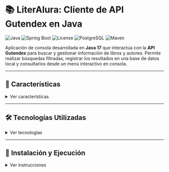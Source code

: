 # 📚 LiterAlura: Cliente de API Gutendex en Java

![Java](https://img.shields.io/badge/Java-17-brightgreen)
![Spring Boot](https://img.shields.io/badge/Spring_Boot-3.3.0-green)
![License](https://img.shields.io/badge/License-MIT-blue)
![PostgreSQL](https://img.shields.io/badge/PostgreSQL-14-blue)
![Maven](https://img.shields.io/badge/Maven-3.9.2-orange)

Aplicación de consola desarrollada en **Java 17** que interactúa con la **API Gutendex** para buscar y gestionar información de libros y autores.
Permite realizar búsquedas filtradas, registrar los resultados en una base de datos local y consultarlos desde un menú interactivo en consola.

---

## 🌟 Características

<details>
<summary>Ver características</summary>

- 🔍 **Búsqueda de Libros**

  - Busca libros por título en la **API Gutendex**.
  - Opción de **filtrar por idioma** (`es`, `en`, `fr`, `pt`, `de`).
- 📖 **Consulta de Detalles**

  - Título, autor, idioma(s) y número de descargas.
- 🖥️ **Interfaz de Consola**

  - Menú interactivo y fácil de usar.
- 💾 **Persistencia Local**

  - Base de datos en **PostgreSQL** con **Spring Data JPA**.
  - Evita duplicados de libros y autores.
  - Manejo de autores **“Desconocido”** de forma controlada.
- 📋 **Gestión de Datos Locales**

  - Listar libros registrados.
  - Listar autores registrados (excluyendo “Desconocido”).
  - Consultar autores vivos en un año específico.
  - Listar libros registrados por idioma.
- ⚠️ **Manejo de Errores**

  - Entrada inválida en el menú.
  - Conexión o formato incorrecto de la API.
  - Registro concurrente de autores.

</details>

---

## 🛠️ Tecnologías Utilizadas

<details>
<summary>Ver tecnologías</summary>

- ☕ **Java 17**
- 🚀 **Spring Boot 3**
- 🗄️ **PostgreSQL**
- 📦 **Maven**
- 📚 **Spring Data JPA**
- 🔗 **Java HttpClient (11+)**
- 🔄 **Gson**
- 🌐 **API Gutendex**

</details>

---

## 🚀 Instalación y Ejecución

<details>
<summary>Ver instrucciones</summary>

### 🔧 Requisitos Previos

- JDK 17+
- Maven
- IntelliJ IDEA (o IDE de preferencia)
- PostgreSQL en ejecución
- PgAdmin 4 (u otro cliente de PostgreSQL)

### 1️⃣ Configuración de la Base de Datos

En `src/main/resources/application.properties` agrega:

```properties
spring.datasource.url=jdbc:postgresql://localhost:5432/literalura_db
spring.datasource.username=postgres
spring.datasource.password=tu_contraseña
spring.datasource.driver-class-name=org.postgresql.Driver
spring.jpa.hibernate.ddl-auto=update
spring.jpa.show-sql=true
2️⃣ Clonar y configurar el proyecto
bash
Copiar
Editar
git clone https://github.com/tu_usuario/LiterAlura.git
cd LiterAlura
Abre el proyecto en tu IDE.

Deja que Maven descargue las dependencias (pom.xml).

Limpia y reconstruye el proyecto.

3️⃣ Ejecutar la aplicación
Abre LiterAluraApplication.java.

Ejecuta el método main.

Usa el menú en consola.

</details>
🗺️ Uso de la Aplicación
<details> <summary>Ver opciones del menú</summary>
🔍 Buscar libro por título (con opción de filtrar por idioma).

📖 Listar libros registrados.

✍️ Listar autores registrados.

👤 Listar autores vivos en un año específico.

🌐 Listar libros por idioma.

❌ Salir de la aplicación.

Ejemplo rápido en consola:

text
Copiar
Editar
¡Bienvenido a LiterAlura!
--- MENÚ ---
1. Buscar libro por título
2. Listar libros registrados
3. Listar autores registrados
4. Listar autores vivos en un determinado año
5. Listar libros por idioma
0. Salir
Elige una opción: 1
Ingresa el título del libro a buscar: Don Quijote
¿Deseas filtrar por idioma? (ej. es, en, fr, pt, de - dejar en blanco para todos): es

--- RESULTADOS ENCONTRADOS ---
1. Título: Don Quijote | Autor: Miguel de Cervantes | Idioma: es
Selecciona el número del libro que deseas registrar: 1
--- LIBRO REGISTRADO EXITOSAMENTE ---
Título: Don Quijote
Autor(es): Miguel de Cervantes
Idioma(s): es
Número de descargas: 2500
-------------
</details>
🧩 Modelo de Datos
<details> <summary>Ver diagrama ER</summary>
mermaid
Copiar
Editar
erDiagram
    BOOKS {
        Integer id PK
        String title
        Integer download_count
    }
    AUTHORS {
        Integer id PK
        String name
        Integer birth_year
        Integer death_year
    }
    BOOK_LANGUAGES {
        Integer book_id FK
        String language
    }

    AUTHORS ||--o{ BOOKS : "escribe"
    BOOKS ||--o{ BOOK_LANGUAGES : "se traduce a"
</details>
💡 Posibles Mejoras
<details> <summary>Ver mejoras</summary>
📚 Manejo de múltiples autores por libro (actualmente solo se guarda el primero).

🔐 Autenticación/seguridad para acceso multiusuario.

📊 Generar reportes estadísticos de descargas o autores.

📝 Documentación automática con Swagger/OpenAPI.

✅ Tests unitarios y de integración con JUnit y Mockito.

</details>
🤝 Contribuciones
<details> <summary>Ver contribución</summary>
¡Las contribuciones son bienvenidas!
Abre un issue o un pull request en el repositorio.

</details>
📄 Licencia
<details> <summary>Ver licencia</summary>
Este proyecto está bajo la Licencia MIT.
Consulta el archivo LICENSE para más detalles.

</details> ```
```
